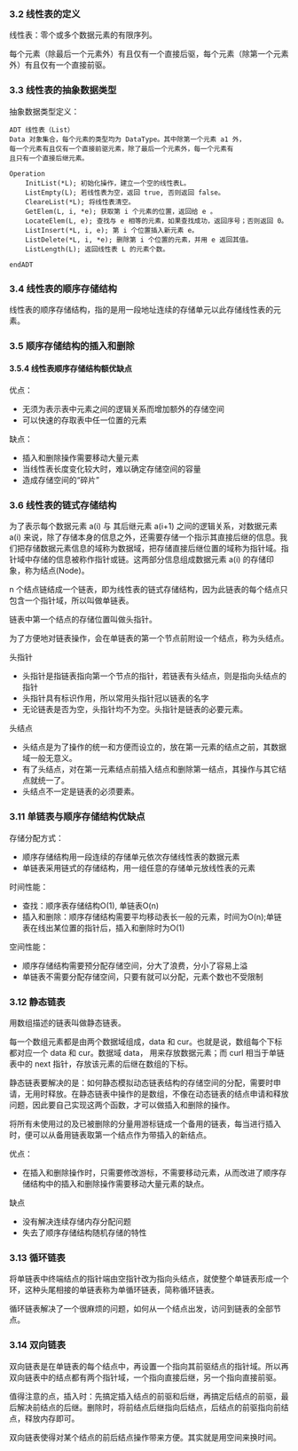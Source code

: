 ### 3.2 线性表的定义

线性表：零个或多个数据元素的有限序列。

每个元素（除最后一个元素外）有且仅有一个直接后驱，每个元素（除第一个元素外）有且仅有一个直接前驱。

### 3.3 线性表的抽象数据类型

抽象数据类型定义：
```
ADT 线性表（List）
Data 对象集合，每个元素的类型均为 DataType。其中除第一个元素 a1 外，
每一个元素有且仅有一个直接前驱元素，除了最后一个元素外，每一个元素有
且只有一个直接后继元素。

Operation
    InitList(*L); 初始化操作，建立一个空的线性表L。
    ListEmpty(L); 若线性表为空，返回 true, 否则返回 false。
    CleareList(*L); 将线性表清空。
    GetElem(L, i, *e); 获取第 i 个元素的位置，返回给 e 。
    LocateElem(L, e); 查找与 e 相等的元素，如果查找成功，返回序号；否则返回 0。
    ListInsert(*L, i, e); 第 i 个位置插入新元素 e。
    ListDelete(*L, i, *e); 删除第 i 个位置的元素，并用 e 返回其值。
    ListLength(L); 返回线性表 L 的元素个数。

endADT
```

### 3.4 线性表的顺序存储结构

线性表的顺序存储结构，指的是用一段地址连续的存储单元以此存储线性表的元素。

###  3.5 顺序存储结构的插入和删除

#### 3.5.4 线性表顺序存储结构额优缺点

优点：
- 无须为表示表中元素之间的逻辑关系而增加额外的存储空间
- 可以快速的存取表中任一位置的元素

缺点：
- 插入和删除操作需要移动大量元素
- 当线性表长度变化较大时，难以确定存储空间的容量
- 造成存储空间的“碎片”

### 3.6 线性表的链式存储结构

为了表示每个数据元素 a(i) 与 其后继元素 a(i+1) 之间的逻辑关系，对数据元素 a(i) 来说，除了存储本身的信息之外，还需要存储一个指示其直接后继的信息。我们把存储数据元素信息的域称为数据域，把存储直接后继位置的域称为指针域。指针域中存储的信息被称作指针或链。这两部分信息组成数据元素 a(i) 的存储印象，称为结点(Node)。

n 个结点链结成一个链表，即为线性表的链式存储结构，因为此链表的每个结点只包含一个指针域，所以叫做单链表。

链表中第一个结点的存储位置叫做头指针。

为了方便地对链表操作，会在单链表的第一个节点前附设一个结点，称为头结点。

头指针
- 头指针是指链表指向第一个节点的指针，若链表有头结点，则是指向头结点的指针
- 头指针具有标识作用，所以常用头指针冠以链表的名字
- 无论链表是否为空，头指针均不为空。头指针是链表的必要元素。

头结点
- 头结点是为了操作的统一和方便而设立的，放在第一元素的结点之前，其数据域一般无意义。
- 有了头结点，对在第一元素结点前插入结点和删除第一结点，其操作与其它结点就统一了。
- 头结点不一定是链表的必须要素。

### 3.11 单链表与顺序存储结构优缺点

存储分配方式：

- 顺序存储结构用一段连续的存储单元依次存储线性表的数据元素
- 单链表采用链式的存储结构，用一组任意的存储单元放线性表的元素

时间性能：

- 查找：顺序表存储结构O(1), 单链表O(n)
- 插入和删除：顺序存储结构需要平均移动表长一般的元素，时间为O(n);单链表在线出某位置的指针后，插入和删除时为O(1)

空间性能：

- 顺序存储结构需要预分配存储空间，分大了浪费，分小了容易上溢
- 单链表不需要分配存储空间，只要有就可以分配，元素个数也不受限制

### 3.12 静态链表

用数组描述的链表叫做静态链表。

每一个数组元素都是由两个数据域组成，data 和 cur。也就是说，数组每个下标都对应一个 data 和 cur。数据域 data， 用来存放数据元素；而 curl 相当于单链表中的 next 指针，存放该元素的后继在数组的下标。

静态链表要解决的是：如何静态模拟动态链表结构的存储空间的分配，需要时申请，无用时释放。在静态链表中操作的是数组，不像在动态链表的结点申请和释放问题，因此要自己实现这两个函数，才可以做插入和删除的操作。

将所有未使用过的及已被删除的分量用游标链成一个备用的链表，每当进行插入时，便可以从备用链表取第一个结点作为带插入的新结点。

优点：
- 在插入和删除操作时，只需要修改游标，不需要移动元素，从而改进了顺序存储结构中的插入和删除操作需要移动大量元素的缺点。

缺点
- 没有解决连续存储内存分配问题
- 失去了顺序存储结构随机存储的特性

### 3.13 循环链表

将单链表中终端结点的指针端由空指针改为指向头结点，就使整个单链表形成一个环，这种头尾相接的单链表称为单循环链表，简称循环链表。

循环链表解决了一个很麻烦的问题，如何从一个结点出发，访问到链表的全部节点。

### 3.14 双向链表

双向链表是在单链表的每个结点中，再设置一个指向其前驱结点的指针域。所以再双向链表中的结点都有两个指针域，一个指向直接后继，另一个指向直接前驱。

值得注意的点，插入时：先搞定插入结点的前驱和后继，再搞定后结点的前驱，最后解决前结点的后继。删除时，将前结点后继指向后结点，后结点的前驱指向前结点，释放内存即可。

双向链表使得对某个结点的前后结点操作带来方便。其实就是用空间来换时间。